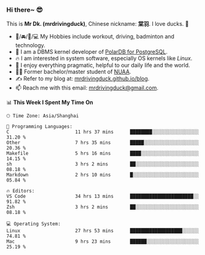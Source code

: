 ### Hi there~ 😎

This is **Mr Dk. (mrdrivingduck)**, Chinese nickname: **棠羽**. I love ducks. 🦆

- 💪/🚘/🏸/💻 My Hobbies include workout, driving, badminton and technology.
- 🍊 I am a DBMS kernel developer of [PolarDB for PostgreSQL](https://github.com/ApsaraDB/PolarDB-for-PostgreSQL).
- 🔥 I am interested in system software, especially OS kernels like *Linux*.
- 🔧 I enjoy everything pragmatic, helpful to our daily life and the world.
- 👨‍🎓 Former bachelor/master student of [NUAA](https://en.wikipedia.org/wiki/Nanjing_University_of_Aeronautics_and_Astronautics).
- ✍ Refer to my blog at: [mrdrivingduck.github.io/blog](https://mrdrivingduck.github.io/blog/).
- 📫 Reach me with this email: [mrdrivingduck@gmail.com](mailto:mrdrivingduck@gmail.com).

<!--START_SECTION:waka-->
📊 **This Week I Spent My Time On** 

```text
🕑︎ Time Zone: Asia/Shanghai

💬 Programming Languages: 
C                        11 hrs 37 mins      ████████░░░░░░░░░░░░░░░░░   31.20 % 
Other                    7 hrs 35 mins       █████░░░░░░░░░░░░░░░░░░░░   20.36 % 
Makefile                 5 hrs 16 mins       ████░░░░░░░░░░░░░░░░░░░░░   14.15 % 
sh                       3 hrs 2 mins        ██░░░░░░░░░░░░░░░░░░░░░░░   08.18 % 
Markdown                 2 hrs 10 mins       █░░░░░░░░░░░░░░░░░░░░░░░░   05.84 % 

🔥 Editors: 
VS Code                  34 hrs 13 mins      ███████████████████████░░   91.82 % 
Zsh                      3 hrs 2 mins        ██░░░░░░░░░░░░░░░░░░░░░░░   08.18 % 

💻 Operating System: 
Linux                    27 hrs 53 mins      ███████████████████░░░░░░   74.81 % 
Mac                      9 hrs 23 mins       ██████░░░░░░░░░░░░░░░░░░░   25.19 % 
```


<!--END_SECTION:waka-->

<!-- ![Mr Dk.'s GitHub Stats](https://github-readme-stats.vercel.app/api?username=mrdrivingduck&count_private&show_icons=true&theme=buefy) -->

<!-- ![Most Used Languages](https://github-readme-stats.vercel.app/api/top-langs/?username=mrdrivingduck&exclude_repo=mips32-CPU,snort-tcp-socket&theme=buefy&layout=compact&langs_count=10) -->


<!--
**mrdrivingduck/mrdrivingduck** is a ✨ _special_ ✨ repository because its `README.md` (this file) appears on your GitHub profile.

Here are some ideas to get you started:

- 🔭 I’m currently working on ...
- 🌱 I’m currently learning ...
- 👯 I’m looking to collaborate on ...
- 🤔 I’m looking for help with ...
- 💬 Ask me about ...
- 📫 How to reach me: ...
- 😄 Pronouns: ...
- ⚡ Fun fact: ...
-->
